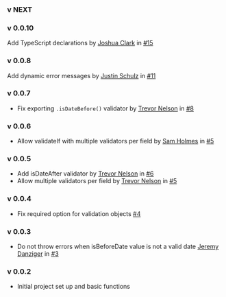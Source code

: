 ### v NEXT

### v 0.0.10
Add TypeScript declarations by [Joshua Clark](https://github.com/j-clark) in [#15](https://github.com/policygenius/redux-form-validations/pull/15)

### v 0.0.8
Add dynamic error messages by [Justin Schulz](https://github.com/PepperTeasdale) in [#11](https://github.com/policygenius/redux-form-validations/pull/11)

### v 0.0.7
- Fix exporting `.isDateBefore()` validator by [Trevor Nelson](https://github.com/trevornelson) in [#8](https://github.com/policygenius/redux-form-validations/pull/8)

### v 0.0.6
- Allow validateIf with multiple validators per field by [Sam Holmes](https://github.com/samanthavholmes) in [#5](https://github.com/policygenius/redux-form-validations/pull/7)

### v 0.0.5
- Add isDateAfter validator by [Trevor Nelson](https://github.com/trevornelson) in [#6](https://github.com/policygenius/redux-form-validations/pull/6)
- Allow multiple validators per field by [Trevor Nelson](https://github.com/trevornelson) in [#5](https://github.com/policygenius/redux-form-validations/pull/5)

### v 0.0.4
- Fix required option for validation objects [#4](https://github.com/policygenius/redux-form-validations/pull/4)

### v 0.0.3
- Do not throw errors when isBeforeDate value is not a valid date [Jeremy Danziger](https://github.com/jdanz) in [#3](https://github.com/policygenius/redux-form-validations/pull/3)

### v 0.0.2
- Initial project set up and basic functions
